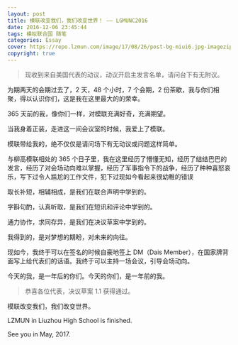 ```yaml
---
layout: post
title: 模联改变我们，我们改变世界！ —— LGMUNC2016
date: 2016-12-06 23:45:44
tags: 模拟联合国 随笔
categories: Essay
cover: https://repo.lzmun.com/image/17/08/26/post-bg-miui6.jpg-imagezip
copyright: true
---
```

>现收到来自美国代表的动议，动议开启主发言名单，请问台下有无附议。

为期两天的会期过去了，2 天，48 个小时，7 个会期，2 份茶歇，我与你们相聚，得以认识你们，这是我在这里最大的的荣幸。

365 天前的我，像你们一样，对模联充满好奇，充满期望。

当我身着正装，走进这一间会议室的时候，我爱上了模联。

模联带给我的，绝不仅仅是请问场下有无动议或问题这样简单。

与柳高模联相处的 365 个日子里，我在这里经历了懵懂无知，经历了结结巴巴的发言，经历了对会场动向难以掌握，经历了军事指令下的战争，经历了种种喜怒哀乐，写下过令人尴尬的工作文件，犯下过现如今看起来很幼稚的错误

取长补短，相辅相成，是我们在联合声明中学到的。

字斟句酌，认真听取，是我们在短讯和评论中学到的。

通力协作，求同存异，是我们在决议草案中学到的。

我得到的，是对梦想的期盼，对未来的向往。

现如今，我终于可以在签名的时候自豪地签上 DM（Dais Member），在国家牌背面写上给代表们的话语。我终于可以主持一场会议，引导会场动向。

今天的我，是一年后的你们。今天的你们，是一年前的我。

>恭喜各位代表，决议草案 1.1 获得通过。

模联改变我们，我们改变世界。

LZMUN in Liuzhou High School is finished.

See you in May, 2017.